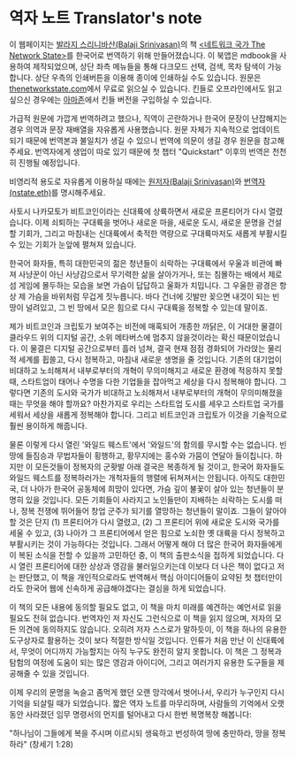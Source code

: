# 역자 노트 Translator's note

이 웹페이지는 [발라지 스리니바산(Balaji Srinivasan)](https://twitter.com/balajis?s=20&t=uPn_tyjwWfkas3DUSMFhiw)의 책 [<네트워크 국가 The Network State>](https://thenetworkstate.com)를 한국어로 번역하기 위해 만들어졌습니다.
이 북앱은 mdbook을 사용하여 제작되었으며, 상단 좌측 메뉴들을 통해 다크모드 선택, 검색, 목차 탐색이 가능합니다. 상단 우측의 인쇄버튼을 이용해 종이에 인쇄하실 수도 있습니다.
원문은 [thenetworkstate.com](https://thenetworkstate.com)에서 무료로 읽으실 수 있습니다. 킨들로 오프라인에서도 읽고 싶으신 경우에는 [아마존](https://www.amazon.com/Network-State-How-Start-Country-ebook/dp/B09VPKZR3G/ref=sr_1_1?crid=1RJVMERI7OEPS&keywords=network+state&qid=1659386978&sprefix=network+state%2Caps%2C164&sr=8-1)에서 킨들 버전을 구입하실 수 있습니다.

가급적 원문에 가깝게 번역하려고 했으나, 직역이 곤란하거나 한국어 문장이 난잡해지는 경우 의역과 문장 재배열을 자유롭게 사용했습니다. 원문 자체가 지속적으로 업데이트 되기 때문에 번역본과 불일치가 생길 수 있으니 번역에 의문이 생길 경우 원문을 참고해 주세요.
번역자에게 생업이 따로 있기 때문에 첫 챕터  "Quickstart" 이후의 번역은 천천히 진행될 예정입니다.

비영리적 용도로 자유롭게 이용하실 때에는 [원저자(Balaji Srinivasan)](https://twitter.com/balajis?s=20&t=uPn_tyjwWfkas3DUSMFhiw)와 [번역자(nstate.eth)](https://twitter.com/nstate_eth?s=20&t=uPn_tyjwWfkas3DUSMFhiw)를 명시해주세요.

사토시 나카모토가 비트코인이라는 신대륙에 상륙하면서 새로운 프론티어가 다시 열렸습니다. 이제 쇠퇴하는 구대륙을 벗어나 새로운 마을, 새로운 도시, 새로운 문명을 건설할 기회가, 그리고 마침내는 신대륙에서 축적한 역량으로 구대륙마저도 새롭게 부활시킬 수 있는 기회가 눈앞에 펼쳐져 있습니다.

한국어 화자들, 특히 대한민국의 젊은 청년들이 쇠락하는 구대륙에서 우울과 비관에 빠져 사냥꾼이 아닌 사냥감으로서 무기력한 삶을 살아가거나, 또는 침몰하는 배에서 제로섬 게임에 몰두하는 모습을 보면 가슴이 답답하고 울화가 치밉니다. 그 우울한 광경은 항상 제 가슴을 바위처럼 무겁게 짓누릅니다. 바다 건너에 깃발만 꽂으면 내것이 되는 빈 땅이 널려있고, 그 빈 땅에서 모은 힘으로 다시 구대륙을 정복할 수 있는데 말이죠.

제가 비트코인과 크립토가 보여주는 비전에 매혹되어 개종한 까닭은, 이 거대한 물결이 클라우드 위의 디지털 공간, 소위 메타버스에 멈추지 않을것이라는 확신 때문이었습니다. 이 물결은 디지털 공간으로부터 흘러 넘쳐, 결국 현재 점점 경화되어 가라앉는 물리적 세계를 휩쓸고, 다시 정복하고, 마침내 새로운 생명을 줄 것입니다.
기존의 대기업이 비대하고 노쇠해져서 내부로부터의 개혁이 무의미해지고 새로운 환경에 적응하지 못할 때, 스타트업이 태어나 수명을 다한 기업들을 잡아먹고 세상을 다시 정복해야 합니다. 그렇다면 기존의 도시와 국가가 비대하고 노쇠해져서 내부로부터의 개혁이 무의미해졌을때는 무엇을 해야 할까요? 마찬가지로 우리는 스타트업 도시를 세우고 스타트업 국가를 세워서 세상을 새롭게 정복해야 합니다. 그리고 비트코인과 크립토가 이것을 기술적으로 훨씬 용이하게 해줍니다.

물론 이렇게 다시 열린 '와일드 웨스트'에서 '와일드'의 함의를 무시할 수는 없습니다. 빈 땅에 들짐승과 무법자들이 횡행하고, 황무지에는 홍수와 가뭄이 연달아 들이칩니다. 하지만 이 모든것들이 정복자의 군홧발 아래 결국은 복종하게 될 것이고, 한국어 화자들도 와일드 웨스트를 정복하러가는 개척자들의 행렬에 뒤쳐져서는 안됩니다. 아직도 대한민국, 더 나아가 한국어 공동체에 희망이 있다면, 가슴 깊이 불꽃이 살아 있는 청년들이 분명히 있을 것입니다. 모든 기회들이 사라지고 노인들만이 지배하는 쇠락하는 도시를 떠나, 정복 전쟁에 뛰어들어 창업 군주가 되기를 열망하는 청년들이 말이죠. 그들이 알아야 할 것은 단지 (1) 프론티어가 다시 열렸고, (2) 그 프론티어 위에 새로운 도시와 국가를 세울 수 있고, (3) 나아가 그 프론티어에서 얻은 힘으로 노쇠한 옛 대륙을 다시 정복하고 부활시키는 것이 가능하다는 것입니다. 그래서 어떻게 해야 더 많은 한국어 화자들에게 이 복된 소식을 전할 수 있을까 고민하던 중, 이 책의 출판소식을 접하게 되었습니다. 다시 열린 프론티어에 대한 상상과 영감을 불러일으키는데 이보다 더 나은 책이 없다고 저는 판단했고, 이 책을 개인적으로라도 번역해서 핵심 아이디어들이 요약된 첫 챕터만이라도 한국어 웹에 신속하게 공급해야겠다는 결심을 하게 되었습니다. 

이 책의 모든 내용에 동의할 필요도 없고, 이 책을 마치 미래를 예견하는 예언서로 읽을 필요도 전혀 없습니다. 번역자인 저 자신도 그런식으로 이 책을 읽지 않으며, 저자의 모든 의견에 동의하지도 않습니다. 오히려 저자 스스로가 말하듯이, 이 책을 하나의 유용한 도구상자로 활용하는 것이 보다 적절한 방식일 것입니다. 인류가 처음 만난 이 신대륙에서, 무엇이 어디까지 가능할지는 아직 누구도 완전히 알지 못합니다. 이 책은 그 정복과 탐험의 여정에 도움이 되는 많은 영감과 아이디어, 그리고 여러가지 유용한 도구들을 제공해줄 수 있을 것입니다. 

이제 우리의 문명을 녹슬고 좀먹게 했던 오랜 망각에서 벗어나서, 우리가 누구인지 다시 기억을 되살릴 때가 되었습니다. 짧은 역자 노트를 마무리하며, 사람들의 기억에서 오랫동안 사라졌던 임무 명령서의 먼지를 털어내고 다시 한번 복명복창 해봅니다:

"하나님이 그들에게 복을 주시며 이르시되 생육하고 번성하여 땅에 충만하라, 땅을 정복하라" (창세기 1:28)